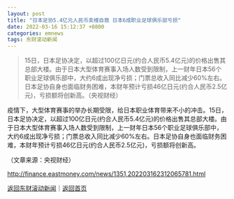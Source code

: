 ```yaml
---
layout: post
title: "日本足协5.4亿元人民币卖楼自救 日本6成职业足球俱乐部亏损"
date: 2022-03-16 15:12:37 +0800
categories: emnews
tags: 东财滚动新闻
---
```

> 15日，日本足协决定，以超过100亿日元(约合人民币5.4亿元)的价格出售其总部大楼。由于日本大型体育赛事入场人数受到限制，上一财年日本56个职业足球俱乐部中，大约6成出现净亏损；门票总收入同比减少60%左右。日本足协自身也面临财务困难，本财年预计亏损46亿日元(约合人民币2.5亿元)，亏损额将创新高。（央视财经）

<p>疫情下，大型体育赛事的举办长期受限，给日本职业体育带来不小的冲击。15日，日本足协决定，以超过100亿日元(约合人民币5.4亿元)的价格出售其总部大楼。由于日本大型体育赛事入场人数受到限制，上一财年日本56个职业足球俱乐部中，大约6成出现净亏损；门票总收入同比减少60%左右。日本足协自身也面临财务困难，本财年预计亏损46亿日元(约合人民币2.5亿元)，亏损额将创新高。 </p><p class="em_media">（文章来源：央视财经）</p>

<http://finance.eastmoney.com/news/1351,202203162312065781.html>

[返回东财滚动新闻](//finews.withounder.com/emnews/)｜[返回首页](//finews.withounder.com/)